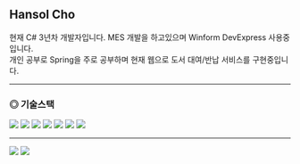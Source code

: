 <h2>Hansol Cho</h2>
<p>
  현재 C# 3년차 개발자입니다. MES 개발을 하고있으며 Winform DevExpress 사용중입니다. 
  <br>
  개인 공부로 Spring을 주로 공부하며 현재 웹으로 도서 대여/반납 서비스를 구현중입니다.
</p>

<hr width = "100%" color = "white" size = "1">

<h3>◎ 기술스택</h3>
<div align="left">
  <img src="https://img.shields.io/badge/C%23-%23239120.svg?style=for-the-badge&logo=c-sharp&logoColor=white"/>
  <img src="https://img.shields.io/badge/.NET-5C2D91?style=for-the-badge&logo=.net&logoColor=white"/>
  <img src="https://img.shields.io/badge/Winform-White?style=for-the-badge"/>
  <img src="https://img.shields.io/badge/java-%23ED8B00.svg?style=for-the-badge&logo=java&logoColor=white"/>
  <img src="https://img.shields.io/badge/spring-%236DB33F.svg?style=for-the-badge&logo=spring&logoColor=white"/>
  <img src="https://img.shields.io/badge/MSSQL-White?style=for-the-badge&color=red"/>
  <img src="https://img.shields.io/badge/SVN-White?style=for-the-badge&color=blue"/>
</div>

<hr width = "100%" color = "white" size = "1">

<div align="left">
  <img src="https://github-readme-stats.vercel.app/api?username=zwwz11&show_icons=true&theme=radical"/>
  <img src="https://github-readme-stats.vercel.app/api/top-langs/?username=zwwz11&layout=compact"/>
</div>

